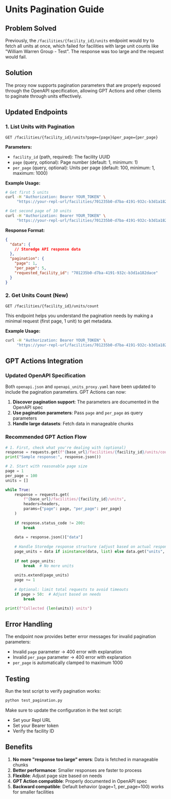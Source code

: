 # Units Pagination Guide

## Problem Solved

Previously, the `/facilities/{facility_id}/units` endpoint would try to fetch all units at once, which failed for facilities with large unit counts like "William Warren Group - Test". The response was too large and the request would fail.

## Solution

The proxy now supports pagination parameters that are properly exposed through the OpenAPI specification, allowing GPT Actions and other clients to paginate through units effectively.

## Updated Endpoints

### 1. List Units with Pagination
```
GET /facilities/{facility_id}/units?page={page}&per_page={per_page}
```

**Parameters:**
- `facility_id` (path, required): The facility UUID
- `page` (query, optional): Page number (default: 1, minimum: 1)
- `per_page` (query, optional): Units per page (default: 100, minimum: 1, maximum: 1000)

**Example Usage:**
```bash
# Get first 5 units
curl -H "Authorization: Bearer YOUR_TOKEN" \
     "https://your-repl-url/facilities/701235b0-d7ba-4191-932c-b3d1a182dace/units?page=1&per_page=5"

# Get second page of 10 units
curl -H "Authorization: Bearer YOUR_TOKEN" \
     "https://your-repl-url/facilities/701235b0-d7ba-4191-932c-b3d1a182dace/units?page=2&per_page=10"
```

**Response Format:**
```json
{
  "data": {
    // Storedge API response data
  },
  "pagination": {
    "page": 1,
    "per_page": 5,
    "requested_facility_id": "701235b0-d7ba-4191-932c-b3d1a182dace"
  }
}
```

### 2. Get Units Count (New)
```
GET /facilities/{facility_id}/units/count
```

This endpoint helps you understand the pagination needs by making a minimal request (first page, 1 unit) to get metadata.

**Example Usage:**
```bash
curl -H "Authorization: Bearer YOUR_TOKEN" \
     "https://your-repl-url/facilities/701235b0-d7ba-4191-932c-b3d1a182dace/units/count"
```

## GPT Actions Integration

### Updated OpenAPI Specification

Both `openapi.json` and `openapi_units_proxy.yaml` have been updated to include the pagination parameters. GPT Actions can now:

1. **Discover pagination support**: The parameters are documented in the OpenAPI spec
2. **Use pagination parameters**: Pass `page` and `per_page` as query parameters
3. **Handle large datasets**: Fetch data in manageable chunks

### Recommended GPT Action Flow

```python
# 1. First, check what you're dealing with (optional)
response = requests.get(f"{base_url}/facilities/{facility_id}/units/count", headers=headers)
print("Sample response:", response.json())

# 2. Start with reasonable page size
page = 1
per_page = 100
units = []

while True:
    response = requests.get(
        f"{base_url}/facilities/{facility_id}/units",
        headers=headers,
        params={"page": page, "per_page": per_page}
    )
    
    if response.status_code != 200:
        break
        
    data = response.json()["data"]
    
    # Handle Storedge response structure (adjust based on actual response)
    page_units = data if isinstance(data, list) else data.get("units", [])
    
    if not page_units:
        break  # No more units
        
    units.extend(page_units)
    page += 1
    
    # Optional: limit total requests to avoid timeouts
    if page > 50:  # Adjust based on needs
        break

print(f"Collected {len(units)} units")
```

## Error Handling

The endpoint now provides better error messages for invalid pagination parameters:

- Invalid `page` parameter → 400 error with explanation
- Invalid `per_page` parameter → 400 error with explanation  
- `per_page` is automatically clamped to maximum 1000

## Testing

Run the test script to verify pagination works:

```bash
python test_pagination.py
```

Make sure to update the configuration in the test script:
- Set your Repl URL
- Set your Bearer token
- Verify the facility ID

## Benefits

1. **No more "response too large" errors**: Data is fetched in manageable chunks
2. **Better performance**: Smaller responses are faster to process
3. **Flexible**: Adjust page size based on needs
4. **GPT Action compatible**: Properly documented in OpenAPI spec
5. **Backward compatible**: Default behavior (page=1, per_page=100) works for smaller facilities